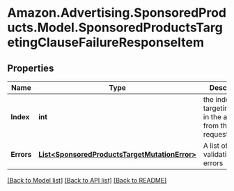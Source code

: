 # Amazon.Advertising.SponsoredProducts.Model.SponsoredProductsTargetingClauseFailureResponseItem

## Properties

Name | Type | Description | Notes
------------ | ------------- | ------------- | -------------
**Index** | **int** | the index of the targetingClause in the array from the request body | 
**Errors** | [**List&lt;SponsoredProductsTargetMutationError&gt;**](SponsoredProductsTargetMutationError.md) | A list of validation errors | [optional] 

[[Back to Model list]](../README.md#documentation-for-models) [[Back to API list]](../README.md#documentation-for-api-endpoints) [[Back to README]](../README.md)


